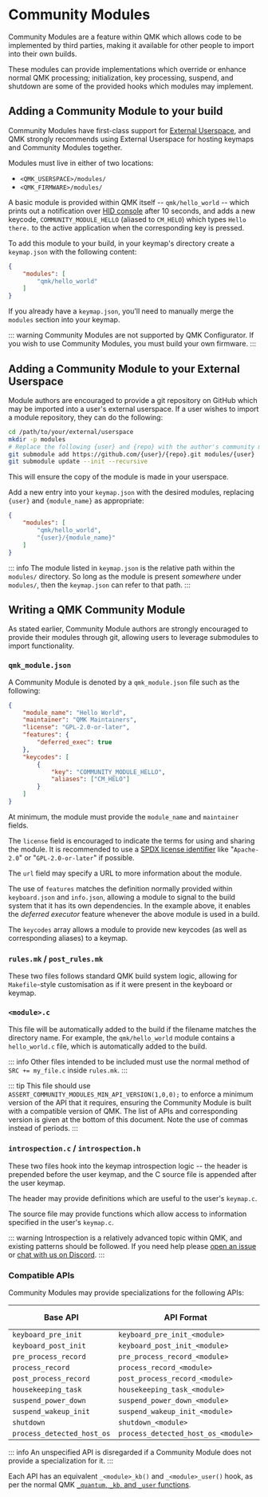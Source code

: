 # Community Modules

Community Modules are a feature within QMK which allows code to be implemented by third parties, making it available for other people to import into their own builds.

These modules can provide implementations which override or enhance normal QMK processing; initialization, key processing, suspend, and shutdown are some of the provided hooks which modules may implement.

## Adding a Community Module to your build

Community Modules have first-class support for [External Userspace](/newbs_external_userspace), and QMK strongly recommends using External Userspace for hosting keymaps and Community Modules together.

Modules must live in either of two locations:

* `<QMK_USERSPACE>/modules/`
* `<QMK_FIRMWARE>/modules/`

A basic module is provided within QMK itself -- `qmk/hello_world` -- which prints out a notification over [HID console](/faq_debug) after 10 seconds, and adds a new keycode, `COMMUNITY_MODULE_HELLO` (aliased to `CM_HELO`) which types `Hello there.` to the active application when the corresponding key is pressed.

To add this module to your build, in your keymap's directory create a `keymap.json` with the following content:

```json
{
    "modules": [
        "qmk/hello_world"
    ]
}
```

If you already have a `keymap.json`, you'll need to manually merge the `modules` section into your keymap.

::: warning
Community Modules are not supported by QMK Configurator. If you wish to use Community Modules, you must build your own firmware.
:::

## Adding a Community Module to your External Userspace

Module authors are encouraged to provide a git repository on GitHub which may be imported into a user's external userspace. If a user wishes to import a module repository, they can do the following:

```sh
cd /path/to/your/external/userspace
mkdir -p modules
# Replace the following {user} and {repo} with the author's community module repository
git submodule add https://github.com/{user}/{repo}.git modules/{user}
git submodule update --init --recursive
```

This will ensure the copy of the module is made in your userspace.

Add a new entry into your `keymap.json` with the desired modules, replacing `{user}` and `{module_name}` as appropriate:

```json
{
    "modules": [
        "qmk/hello_world",
        "{user}/{module_name}"
    ]
}
```

::: info
The module listed in `keymap.json` is the relative path within the `modules/` directory. So long as the module is present _somewhere_ under `modules/`, then the `keymap.json` can refer to that path.
:::

## Writing a QMK Community Module

As stated earlier, Community Module authors are strongly encouraged to provide their modules through git, allowing users to leverage submodules to import functionality.

### `qmk_module.json`

A Community Module is denoted by a `qmk_module.json` file such as the following:

```json
{
    "module_name": "Hello World",
    "maintainer": "QMK Maintainers",
    "license": "GPL-2.0-or-later",
    "features": {
        "deferred_exec": true
    },
    "keycodes": [
        {
            "key": "COMMUNITY_MODULE_HELLO",
            "aliases": ["CM_HELO"]
        }
    ]
}
```

At minimum, the module must provide the `module_name` and `maintainer` fields.

The `license` field is encouraged to indicate the terms for using and sharing the module. It is recommended to use a [SPDX license identifier](https://spdx.org/licenses/) like "`Apache-2.0`" or "`GPL-2.0-or-later`" if possible.

The `url` field may specify a URL to more information about the module.

The use of `features` matches the definition normally provided within `keyboard.json` and `info.json`, allowing a module to signal to the build system that it has its own dependencies. In the example above, it enables the _deferred executor_ feature whenever the above module is used in a build.

The `keycodes` array allows a module to provide new keycodes (as well as corresponding aliases) to a keymap.

### `rules.mk` / `post_rules.mk`

These two files follows standard QMK build system logic, allowing for `Makefile`-style customisation as if it were present in the keyboard or keymap.

### `<module>.c`

This file will be automatically added to the build if the filename matches the directory name. For example, the `qmk/hello_world` module contains a `hello_world.c` file, which is automatically added to the build.

::: info
Other files intended to be included must use the normal method of `SRC += my_file.c` inside `rules.mk`.
:::

::: tip
This file should use `ASSERT_COMMUNITY_MODULES_MIN_API_VERSION(1,0,0);` to enforce a minimum version of the API that it requires, ensuring the Community Module is built with a compatible version of QMK. The list of APIs and corresponding version is given at the bottom of this document. Note the use of commas instead of periods.
:::

### `introspection.c` / `introspection.h`

These two files hook into the keymap introspection logic -- the header is prepended before the user keymap, and the C source file is appended after the user keymap.

The header may provide definitions which are useful to the user's `keymap.c`.

The source file may provide functions which allow access to information specified in the user's `keymap.c`.

::: warning
Introspection is a relatively advanced topic within QMK, and existing patterns should be followed. If you need help please [open an issue](https://github.com/qmk/qmk_firmware/issues/new) or [chat with us on Discord](https://discord.gg/qmk).
:::

### Compatible APIs

Community Modules may provide specializations for the following APIs:

| Base API                   | API Format                          | Example (`hello_world` module)         | API Version |
|----------------------------|-------------------------------------|----------------------------------------|-------------|
| `keyboard_pre_init`        | `keyboard_pre_init_<module>`        | `keyboard_pre_init_hello_world`        | `0.1.0`     |
| `keyboard_post_init`       | `keyboard_post_init_<module>`       | `keyboard_post_init_hello_world`       | `0.1.0`     |
| `pre_process_record`       | `pre_process_record_<module>`       | `pre_process_record_hello_world`       | `0.1.0`     |
| `process_record`           | `process_record_<module>`           | `process_record_hello_world`           | `0.1.0`     |
| `post_process_record`      | `post_process_record_<module>`      | `post_process_record_hello_world`      | `0.1.0`     |
| `housekeeping_task`        | `housekeeping_task_<module>`        | `housekeeping_task_hello_world`        | `1.0.0`     |
| `suspend_power_down`       | `suspend_power_down_<module>`       | `suspend_power_down_hello_world`       | `1.0.0`     |
| `suspend_wakeup_init`      | `suspend_wakeup_init_<module>`      | `suspend_wakeup_init_hello_world`      | `1.0.0`     |
| `shutdown`                 | `shutdown_<module>`                 | `shutdown_hello_world`                 | `1.0.0`     |
| `process_detected_host_os` | `process_detected_host_os_<module>` | `process_detected_host_os_hello_world` | `1.0.0`     |

::: info
An unspecified API is disregarded if a Community Module does not provide a specialization for it.
:::

Each API has an equivalent `_<module>_kb()` and `_<module>_user()` hook, as per the normal QMK [`_quantum`, `_kb`, and `_user` functions](/custom_quantum_functions#a-word-on-core-vs-keyboards-vs-keymap).
